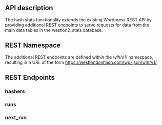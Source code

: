 


## API description
The hash stats functionality extends the existing Wordpress REST API by providing additional REST endpoints to serve requests for data from the main data tables in the westlon2_stats database.  

## REST Namespace
The additional REST endpoints are defined within the *wlh/v1/* namespace, resulting in a URL of the form 
https://westlondonhasn.com/wp-json/wlh/v1/

## REST Endpoints

### hashers

### runs

### next_run 
<!--stackedit_data:
eyJoaXN0b3J5IjpbNDQ5MjAwMzQwLDEwMzYyMDM1OTAsLTE0MT
A1MjM5MzBdfQ==
-->
